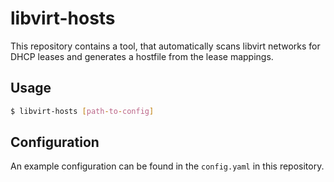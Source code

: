 # libvirt-hosts

This repository contains a tool, that automatically scans libvirt networks for DHCP leases and generates a hostfile from the lease mappings.

## Usage

```bash
$ libvirt-hosts [path-to-config]
```

## Configuration

An example configuration can be found in the `config.yaml` in this repository.